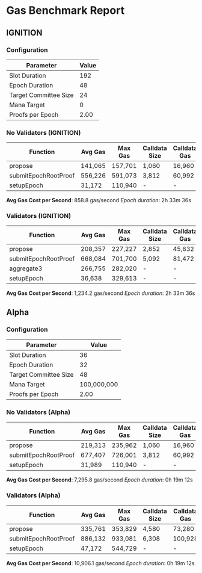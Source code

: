 # Gas Benchmark Report

## IGNITION

### Configuration

| Parameter             | Value |
|-----------------------|-------|
| Slot Duration         |   192 |
| Epoch Duration        |    48 |
| Target Committee Size |    24 |
| Mana Target           |     0 |
| Proofs per Epoch      |  2.00 |

### No Validators (IGNITION)

| Function             | Avg Gas | Max Gas | Calldata Size | Calldata Gas |
|----------------------|---------|---------|---------------|--------------|
| propose              | 141,065 | 157,701 |         1,060 |       16,960 |
| submitEpochRootProof | 556,226 | 591,073 |         3,812 |       60,992 |
| setupEpoch           |  31,172 | 110,940 |             - |            - |

**Avg Gas Cost per Second**: 858.8 gas/second
*Epoch duration*: 2h 33m 36s

### Validators (IGNITION)

| Function             | Avg Gas | Max Gas | Calldata Size | Calldata Gas |
|----------------------|---------|---------|---------------|--------------|
| propose              | 208,357 | 227,227 |         2,852 |       45,632 |
| submitEpochRootProof | 668,084 | 701,700 |         5,092 |       81,472 |
| aggregate3           | 266,755 | 282,020 |             - |            - |
| setupEpoch           |  36,638 | 329,613 |             - |            - |

**Avg Gas Cost per Second**: 1,234.2 gas/second
*Epoch duration*: 2h 33m 36s


## Alpha

### Configuration

| Parameter             |       Value |
|-----------------------|-------------|
| Slot Duration         |          36 |
| Epoch Duration        |          32 |
| Target Committee Size |          48 |
| Mana Target           | 100,000,000 |
| Proofs per Epoch      |        2.00 |

### No Validators (Alpha)

| Function             | Avg Gas | Max Gas | Calldata Size | Calldata Gas |
|----------------------|---------|---------|---------------|--------------|
| propose              | 219,313 | 235,962 |         1,060 |       16,960 |
| submitEpochRootProof | 677,407 | 726,001 |         3,812 |       60,992 |
| setupEpoch           |  31,989 | 110,940 |             - |            - |

**Avg Gas Cost per Second**: 7,295.8 gas/second
*Epoch duration*: 0h 19m 12s

### Validators (Alpha)

| Function             | Avg Gas | Max Gas | Calldata Size | Calldata Gas |
|----------------------|---------|---------|---------------|--------------|
| propose              | 335,761 | 353,829 |         4,580 |       73,280 |
| submitEpochRootProof | 886,132 | 933,081 |         6,308 |      100,928 |
| setupEpoch           |  47,172 | 544,729 |             - |            - |

**Avg Gas Cost per Second**: 10,906.1 gas/second
*Epoch duration*: 0h 19m 12s


